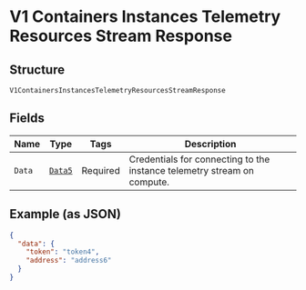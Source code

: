 
# V1 Containers Instances Telemetry Resources Stream Response

## Structure

`V1ContainersInstancesTelemetryResourcesStreamResponse`

## Fields

| Name | Type | Tags | Description |
|  --- | --- | --- | --- |
| `Data` | [`Data5`](../../doc/models/data-5.md) | Required | Credentials for connecting to the instance telemetry stream on compute. |

## Example (as JSON)

```json
{
  "data": {
    "token": "token4",
    "address": "address6"
  }
}
```

